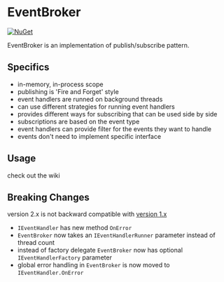 # EventBroker
[![NuGet](https://img.shields.io/nuget/v/M.EventBroker.svg)](https://www.nuget.org/packages/M.EventBroker)  

EventBroker is an implementation of publish/subscribe pattern.  

## Specifics

- in-memory, in-process scope
- publishing is 'Fire and Forget' style  
- event handlers are runned on background threads
- can use different strategies for running event handlers
- provides different ways for subscribing that can be used side by side
- subscriptions are based on the event type
- event handlers can provide filter for the events they want to handle  
- events don't need to implement specific interface

## Usage

check out the wiki

## Breaking Changes  

version 2.x is not backward compatible with [version 1.x](https://github.com/petar-m/EventBroker/blob/master/README_v1.md)    

 - `IEventHandler` has new method `OnError`  
 - `EventBroker` now takes an `IEventHandlerRunner` parameter instead of thread count  
 - instead of factory delegate `EventBroker` now has optional `IEventHandlerFactory` parameter  
 - global error handling in `EventBroker` is now moved to `IEventHandler.OnError`
